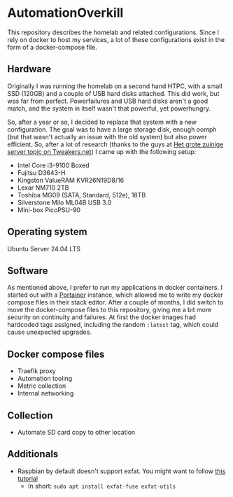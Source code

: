 # AutomationOverkill
This repository describes the homelab and related configurations.
Since I rely on docker to host my services, a lot of these configurations exist in the form of a docker-compose file.

## Hardware
Originally I was running the homelab on a second hand HTPC, with a small SSD (120GB) and a couple of USB hard disks attached. This did work, but was far from perfect. Powerfailures and USB hard disks aren't a good match, and the system in itself wasn't that powerful, yet powerhungry.

So, after a year or so, I decided to replace that system with a new configuration. The goal was to have a large storage disk, enough oomph (but that wasn't actually an issue with the old system) but also power efficient. So, after a lot of research (thanks to the guys at [Het grote zuinige server topic on Tweakers.net](https://gathering.tweakers.net/forum/list_messages/2096876)) I came up with the following setup:
* Intel Core i3-9100 Boxed
* Fujitsu D3643-H
* Kingston ValueRAM KVR26N19D8/16
* Lexar NM710 2TB
* Toshiba MG09 (SATA, Standard, 512e), 18TB
* Silverstone Milo ML04B USB 3.0
* Mini-box PicoPSU-90

## Operating system
Ubuntu Server 24.04 LTS

## Software
As mentioned above, I prefer to run my applications in docker containers. I started out with a [Portainer](https://portainer.io) instance, which allowed me to write my docker compose files in their stack editor. After a couple of months, I did switch to move the docker-compose files to this repository, giving me a bit more security on continuity and failures.
At first the docker images had hardcoded tags assigned, including the random `:latest` tag, which could cause unexpected upgrades. 

## Docker compose files
- Traefik proxy
- Automation tooling
- Metric collection
- Internal networking

## Collection
- Automate SD card copy to other location


## Additionals
- Raspbian by default doesn't support exfat. You might want to follow [this tutorial](https://pimylifeup.com/raspberry-pi-exfat)
     - In short:
     `sudo apt install exfat-fuse exfat-utils`
